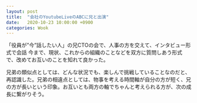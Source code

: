 ```yaml
---
layout: post
title:  "会社のYoutubeLiveのABCに兄と出演"
date:   2020-10-23 10:00:00 +0900
categories: Wook
---
```


「役員が”今”話したい人」の兄CTOの会で、人事の方を交えて、インタビュー形式で会話 今まで、現状、これからの組織のことなどを双方に質問しあう形式で、改めてお互いのことを知れて良かった。

兄弟の類似点としては、どんな状況でも、楽しんで挑戦していることなのだと、再認識した。兄弟の相違点としては、物事を考える時間軸が自分の方が短く、兄の方が長いという印象。お互いとも両方の軸でちゃんと考えられる方が、次の成長に繋がりそう。
